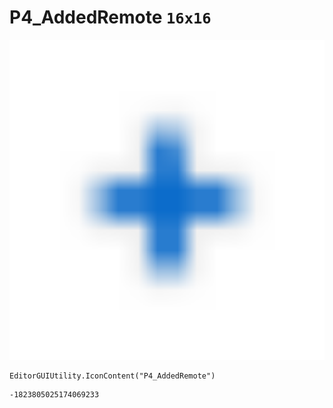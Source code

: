 # P4_AddedRemote `16x16`
<img src="/img/P4_AddedRemote.png" width=512 height=512>

``` CSharp
EditorGUIUtility.IconContent("P4_AddedRemote")
```
```
-1823805025174069233
```

